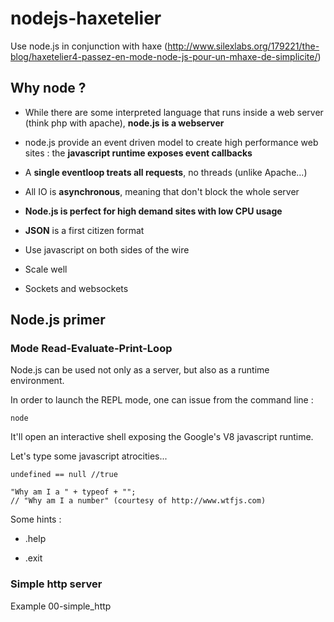 nodejs-haxetelier
=================

Use node.js in conjunction with haxe
(http://www.silexlabs.org/179221/the-blog/haxetelier4-passez-en-mode-node-js-pour-un-mhaxe-de-simplicite/)



Why node ?
----------

-   While there are some interpreted language that runs inside a web server
    (think php with apache), **node.js is a webserver**

-   node.js provide an event driven model to create high performance web sites :
    the **javascript runtime exposes event callbacks**

-   A **single eventloop treats all requests**, no threads (unlike Apache...)

-   All IO is  **asynchronous**, meaning that don't block the whole server

-   **Node.js is perfect for high demand sites with low CPU usage**

-   **JSON** is a first citizen format

-   Use javascript on both sides of the wire

-   Scale well

-   Sockets and websockets



Node.js primer
--------------

### Mode Read-Evaluate-Print-Loop

Node.js can be used not only as a server, but also as a runtime environment.

In order to launch the REPL mode, one can issue from the command line :

~~~~~~~~~~~~~~~~~~~~~~~~~~~~~~~~~~~~~~~~~~~~~~~~~~~~~~~~~~~~~~~~~~~~~~~~~~~~~~~~
node
~~~~~~~~~~~~~~~~~~~~~~~~~~~~~~~~~~~~~~~~~~~~~~~~~~~~~~~~~~~~~~~~~~~~~~~~~~~~~~~~

It'll open an interactive shell exposing the Google's V8 javascript runtime.



Let's type some javascript atrocities...

~~~~~~~~~~~~~~~~~~~~~~~~~~~~~~~~~~~~~~~~~~~~~~~~~~~~~~~~~~~~~~~~~~~~~~~~~~~~~~~~
undefined == null //true
~~~~~~~~~~~~~~~~~~~~~~~~~~~~~~~~~~~~~~~~~~~~~~~~~~~~~~~~~~~~~~~~~~~~~~~~~~~~~~~~

~~~~~~~~~~~~~~~~~~~~~~~~~~~~~~~~~~~~~~~~~~~~~~~~~~~~~~~~~~~~~~~~~~~~~~~~~~~~~~~~
"Why am I a " + typeof + ""; 
// "Why am I a number" (courtesy of http://www.wtfjs.com)
~~~~~~~~~~~~~~~~~~~~~~~~~~~~~~~~~~~~~~~~~~~~~~~~~~~~~~~~~~~~~~~~~~~~~~~~~~~~~~~~



Some hints :

-   .help

-   .exit



### Simple http server

Example 00-simple_http
